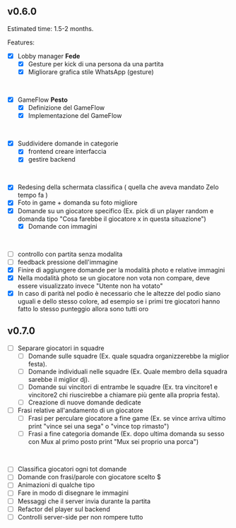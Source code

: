 ## v0.6.0

Estimated time: 1.5-2 months.

Features:

- [x] Lobby manager **Fede**
  - [x] Gesture per kick di una persona da una partita
  - [x] Migliorare grafica stile WhatsApp (gesture)
</br>

- [x] GameFlow **Pesto**
  - [x] Definizione del GameFlow
  - [x] Implementazione del GameFlow
</br>

- [x] Suddividere domande in categorie
  - [x] frontend creare interfaccia
  - [x] gestire backend
</br>

- [x] Redesing della schermata classifica ( quella che aveva mandato Zelo tempo fa )
- [x] Foto in game + domanda su foto migliore
- [x] Domande su un giocatore specifico (Ex. pick di un player random e domanda tipo "Cosa farebbe il giocatore x in questa situazione")
  - [x] Domande con immagini
</br>

- [ ] controllo con partita senza modalita
- [ ] feedback pressione dell'immagine
- [x] Finire di aggiungere domande per la modalità photo e relative immagini
- [x] Nella modalità photo se un giocatore non vota non compare, deve essere visualizzato invece "Utente non ha votato"
- [x] In caso di parità nel podio è necessario che le altezze del podio siano uguali e dello stesso colore, ad esempio se i primi tre giocatori hanno fatto lo stesso punteggio allora sono tutti oro

## v0.7.0

- [ ] Separare giocatori in squadre
  - [ ] Domande sulle squadre (Ex. quale squadra organizzerebbe la miglior festa).
  - [ ] Domande individuali nelle squadre (Ex. Quale membro della squadra sarebbe il miglior dj).
  - [ ] Domande sui vincitori di entrambe le squadre (Ex. tra vincitore1 e vincitore2 chi riuscirebbe a chiamare più gente alla propria festa).
  - [ ] Creazione di nuove domande dedicate

- [ ] Frasi relative all'andamento di un giocatore
  - [ ] Frasi per perculare giocatore a fine game (Ex. se vince arriva ultimo print "vince sei una sega" o "vince top rimasto")
  - [ ] Frasi a fine categoria domande (Ex. dopo ultima domanda su sesso con Mux al primo posto print "Mux sei proprio una porca")
</br>

- [ ] Classifica giocatori ogni tot domande
- [ ] Domande con frasi/parole con giocatore scelto $
- [ ] Animazioni di qualche tipo
- [ ] Fare in modo di disegnare le immagini
- [ ] Messaggi che il server invia durante la partita
- [ ] Refactor del player sul backend
- [ ] Controlli server-side per non rompere tutto
